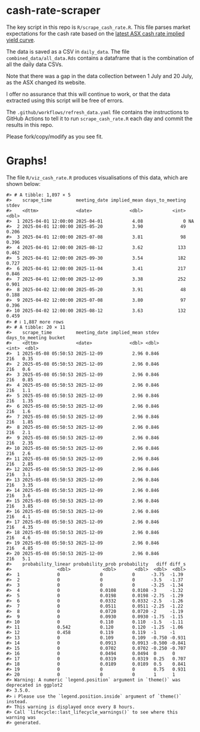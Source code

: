 
<!-- README.md is generated from README.Rmd. Please edit that file -->

# cash-rate-scraper

The key script in this repo is `R/scrape_cash_rate.R`. This file parses
market expectations for the cash rate based on the [latest ASX cash rate
implied yield
curve](https://www.asx.com.au/markets/trade-our-derivatives-market/futures-market/rba-rate-tracker).

The data is saved as a CSV in `daily_data`. The file
`combined_data/all_data.Rds` contains a dataframe that is the
combination of all the daily data CSVs.

Note that there was a gap in the data collection between 1 July and 20
July, as the ASX changed its website.

I offer no assurance that this will continue to work, or that the data
extracted using this script will be free of errors.

The `.github/workflows/refresh_data.yaml` file contains the instructions
to GitHub Actions to tell it to run `scrape_cash_rate.R` each day and
commit the results in this repo.

Please fork/copy/modify as you see fit.

# Graphs!

The file `R/viz_cash_rate.R` produces visualisations of this data, which
are shown below:

    #> # A tibble: 1,897 × 5
    #>    scrape_time         meeting_date implied_mean days_to_meeting  stdev
    #>    <dttm>              <date>              <dbl>           <int>  <dbl>
    #>  1 2025-04-01 12:00:00 2025-04-01           4.08               0 NA    
    #>  2 2025-04-01 12:00:00 2025-05-20           3.90              49  0.206
    #>  3 2025-04-01 12:00:00 2025-07-08           3.81              98  0.396
    #>  4 2025-04-01 12:00:00 2025-08-12           3.62             133  0.462
    #>  5 2025-04-01 12:00:00 2025-09-30           3.54             182  0.727
    #>  6 2025-04-01 12:00:00 2025-11-04           3.41             217  0.846
    #>  7 2025-04-01 12:00:00 2025-12-09           3.38             252  0.901
    #>  8 2025-04-02 12:00:00 2025-05-20           3.91              48  0.188
    #>  9 2025-04-02 12:00:00 2025-07-08           3.80              97  0.396
    #> 10 2025-04-02 12:00:00 2025-08-12           3.63             132  0.459
    #> # ℹ 1,887 more rows
    #> # A tibble: 20 × 11
    #>    scrape_time         meeting_date implied_mean stdev days_to_meeting bucket
    #>    <dttm>              <date>              <dbl> <dbl>           <int>  <dbl>
    #>  1 2025-05-08 05:50:53 2025-12-09           2.96 0.846             216   0.35
    #>  2 2025-05-08 05:50:53 2025-12-09           2.96 0.846             216   0.6 
    #>  3 2025-05-08 05:50:53 2025-12-09           2.96 0.846             216   0.85
    #>  4 2025-05-08 05:50:53 2025-12-09           2.96 0.846             216   1.1 
    #>  5 2025-05-08 05:50:53 2025-12-09           2.96 0.846             216   1.35
    #>  6 2025-05-08 05:50:53 2025-12-09           2.96 0.846             216   1.6 
    #>  7 2025-05-08 05:50:53 2025-12-09           2.96 0.846             216   1.85
    #>  8 2025-05-08 05:50:53 2025-12-09           2.96 0.846             216   2.1 
    #>  9 2025-05-08 05:50:53 2025-12-09           2.96 0.846             216   2.35
    #> 10 2025-05-08 05:50:53 2025-12-09           2.96 0.846             216   2.6 
    #> 11 2025-05-08 05:50:53 2025-12-09           2.96 0.846             216   2.85
    #> 12 2025-05-08 05:50:53 2025-12-09           2.96 0.846             216   3.1 
    #> 13 2025-05-08 05:50:53 2025-12-09           2.96 0.846             216   3.35
    #> 14 2025-05-08 05:50:53 2025-12-09           2.96 0.846             216   3.6 
    #> 15 2025-05-08 05:50:53 2025-12-09           2.96 0.846             216   3.85
    #> 16 2025-05-08 05:50:53 2025-12-09           2.96 0.846             216   4.1 
    #> 17 2025-05-08 05:50:53 2025-12-09           2.96 0.846             216   4.35
    #> 18 2025-05-08 05:50:53 2025-12-09           2.96 0.846             216   4.6 
    #> 19 2025-05-08 05:50:53 2025-12-09           2.96 0.846             216   4.85
    #> 20 2025-05-08 05:50:53 2025-12-09           2.96 0.846             216   5.1 
    #>    probability_linear probability_prob probability   diff diff_s
    #>                 <dbl>            <dbl>       <dbl>  <dbl>  <dbl>
    #>  1              0               0           0      -3.75  -1.39 
    #>  2              0               0           0      -3.5   -1.37 
    #>  3              0               0           0      -3.25  -1.34 
    #>  4              0               0.0108      0.0108 -3     -1.32 
    #>  5              0               0.0198      0.0198 -2.75  -1.29 
    #>  6              0               0.0332      0.0332 -2.5   -1.26 
    #>  7              0               0.0511      0.0511 -2.25  -1.22 
    #>  8              0               0.0720      0.0720 -2     -1.19 
    #>  9              0               0.0930      0.0930 -1.75  -1.15 
    #> 10              0               0.110       0.110  -1.5   -1.11 
    #> 11              0.542           0.120       0.120  -1.25  -1.06 
    #> 12              0.458           0.119       0.119  -1     -1    
    #> 13              0               0.109       0.109  -0.750 -0.931
    #> 14              0               0.0913      0.0913 -0.500 -0.841
    #> 15              0               0.0702      0.0702 -0.250 -0.707
    #> 16              0               0.0494      0.0494  0      0    
    #> 17              0               0.0319      0.0319  0.25   0.707
    #> 18              0               0.0189      0.0189  0.5    0.841
    #> 19              0               0           0       0.75   0.931
    #> 20              0               0           0       1      1
    #> Warning: A numeric `legend.position` argument in `theme()` was deprecated in ggplot2
    #> 3.5.0.
    #> ℹ Please use the `legend.position.inside` argument of `theme()` instead.
    #> This warning is displayed once every 8 hours.
    #> Call `lifecycle::last_lifecycle_warnings()` to see where this warning was
    #> generated.
